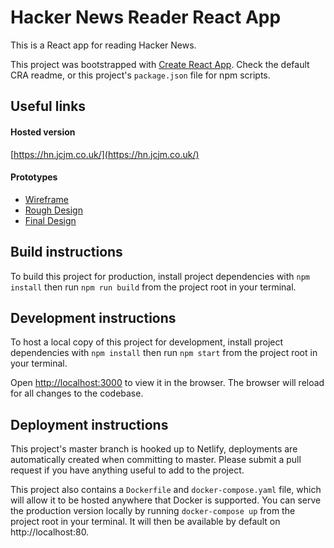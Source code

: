 # Hacker News Reader React App

This is a React app for reading Hacker News.

This project was bootstrapped with [Create React App](https://github.com/facebook/create-react-app). Check the default CRA readme, or this project's `package.json` file for npm scripts.

## Useful links

#### Hosted version

[https://hn.jcjm.co.uk/](https://hn.jcjm.co.uk/)

#### Prototypes

- [Wireframe](https://www.figma.com/file/5OEyaw51NDpFzjIWN3EXbw/Hacker-News?node-id=0%3A1)
- [Rough Design](https://www.figma.com/file/5OEyaw51NDpFzjIWN3EXbw/Hacker-News?node-id=4%3A3)
- [Final Design](https://www.figma.com/file/5OEyaw51NDpFzjIWN3EXbw/Hacker-News?node-id=4%3A367)

## Build instructions

To build this project for production, install project dependencies with `npm install` then run `npm run build` from the project root in your terminal.

## Development instructions

To host a local copy of this project for development, install project dependencies with `npm install` then run `npm start` from the project root in your terminal.

Open [http://localhost:3000](http://localhost:3000) to view it in the browser. The browser will reload for all changes to the codebase.

## Deployment instructions

This project's master branch is hooked up to Netlify, deployments are automatically created when committing to master. Please submit a pull request if you have anything useful to add to the project.

This project also contains a `Dockerfile` and `docker-compose.yaml` file, which will allow it to be hosted anywhere that Docker is supported. You can serve the production version locally by running `docker-compose up` from the project root in your terminal. It will then be available by default on http://localhost:80.

